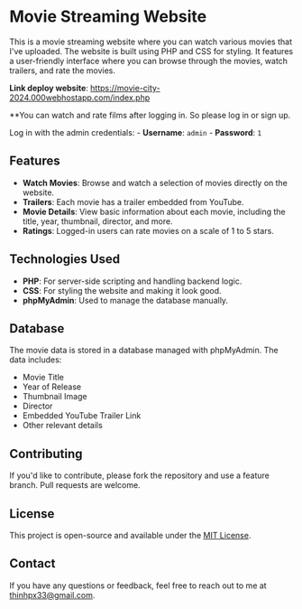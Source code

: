 # Movie Streaming Website

This is a movie streaming website where you can watch various movies that I've uploaded. The website is built using PHP and CSS for styling. It features a user-friendly interface where you can browse through the movies, watch trailers, and rate the movies.

**Link deploy website**: https://movie-city-2024.000webhostapp.com/index.php

**You can watch and rate films after logging in. So please log in or sign up.

Log in with the admin credentials:
    - **Username**: `admin`
    - **Password**: `1`


## Features

- **Watch Movies**: Browse and watch a selection of movies directly on the website.
- **Trailers**: Each movie has a trailer embedded from YouTube.
- **Movie Details**: View basic information about each movie, including the title, year, thumbnail, director, and more.
- **Ratings**: Logged-in users can rate movies on a scale of 1 to 5 stars.

## Technologies Used

- **PHP**: For server-side scripting and handling backend logic.
- **CSS**: For styling the website and making it look good.
- **phpMyAdmin**: Used to manage the database manually.

## Database

The movie data is stored in a database managed with phpMyAdmin. The data includes:

- Movie Title
- Year of Release
- Thumbnail Image
- Director
- Embedded YouTube Trailer Link
- Other relevant details

## Contributing

If you'd like to contribute, please fork the repository and use a feature branch. Pull requests are welcome.

## License

This project is open-source and available under the [MIT License](LICENSE).

## Contact

If you have any questions or feedback, feel free to reach out to me at thinhpx33@gmail.com.
